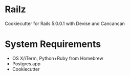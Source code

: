 # Railz
Cookiecutter for Rails 5.0.0.1 with Devise and Cancancan

# System Requirements
- OS X/iTerm, Python+Ruby from Homebrew
- Postgres.app
- Cookiecutter
